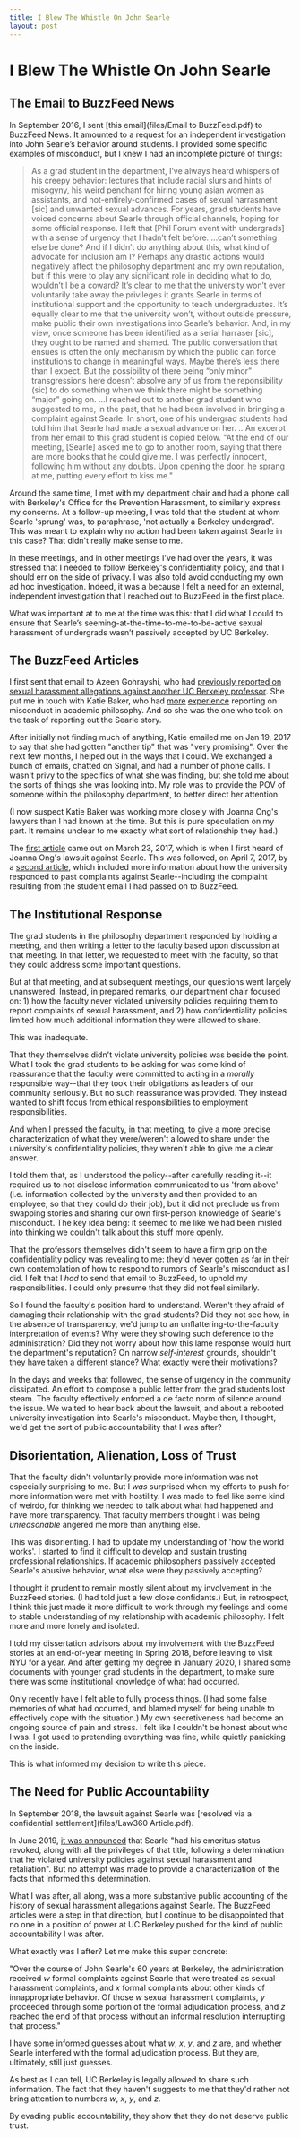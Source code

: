 ```yaml
---
title: I Blew The Whistle On John Searle
layout: post
---
```


# I Blew The Whistle On John Searle

## The Email to BuzzFeed News

In September 2016, I sent [this email](files/Email to BuzzFeed.pdf) to BuzzFeed News. It amounted to a request for an independent investigation into John Searle’s behavior around students. I provided some specific examples of misconduct, but I knew I had an incomplete picture of things:

> As a grad student in the department, I’ve always heard whispers of his creepy behavior: lectures that include racial slurs and hints of misogyny, his weird penchant for hiring young asian women as assistants, and not-entirely-confirmed cases of sexual harrasment [sic] and unwanted sexual advances.
> For years, grad students have voiced concerns about Searle through official channels, hoping for some official response.
> I left that [Phil Forum event with undergrads] with a sense of urgency that I hadn’t felt before. ...can’t something else be done? And if I didn’t do anything about this, what kind of advocate for inclusion am I? Perhaps any drastic actions would negatively affect the philosophy department and my own reputation, but if this were to play any significant role in deciding what to do, wouldn’t I be a coward?
> It’s clear to me that the university won’t ever voluntarily take away the privileges it grants Searle in terms of institutional support and the opportunity to teach undergraduates. It’s equally clear to me that the university won’t, without outside pressure, make public their own investigations into Searle’s behavior. And, in my view, once someone has been identified as a serial harraser [sic], they ought to be named and shamed. The public conversation that ensues is often the only mechanism by which the public can force institutions to change in meaningful ways.
> Maybe there’s less there than I expect. But the possibility of there being “only minor” transgressions here doesn’t absolve any of us from the reponsibility (sic) to do something when we think there might be something “major” going on.
> ...I reached out to another grad student who suggested to me, in the past, that he had been involved in bringing a complaint against Searle. In short, one of his undergrad students had told him that Searle had made a sexual advance on her. ...An excerpt from her email to this grad student is copied below.
> "At the end of our meeting, [Searle] asked me to go to another room, saying that there are more books that he could give me. I was perfectly innocent, following him without any doubts. Upon opening the door, he sprang at me, putting every effort to kiss me."

Around the same time, I met with my department chair and had a phone call with Berkeley's Office for the Prevention Harassment, to similarly express my concerns. At a follow-up meeting, I was told that the student at whom Searle 'sprung' was, to paraphrase, 'not actually a Berkeley undergrad'. This was meant to explain why no action had been taken against Searle in this case? That didn't really make sense to me.

In these meetings, and in other meetings I've had over the years, it was stressed that I needed to follow Berkeley's confidentiality policy, and that I should err on the side of privacy. I was also told avoid conducting my own ad hoc investigation. Indeed, it was a because I felt a need for an external, independent investigation that I reached out to BuzzFeed in the first place.

What was important at to me at the time was this: that I did what I could to ensure that Searle’s seeming-at-the-time-to-me-to-be-active sexual harassment of undergrads wasn’t passively accepted by UC Berkeley.

## The BuzzFeed Articles

I first sent that email to Azeen Gohrayshi, who had [previously reported on sexual harassment allegations against another UC Berkeley professor](https://www.buzzfeednews.com/article/azeenghorayshi/famous-astronomer-allegedly-sexually-harassed-students). She put me in touch with Katie Baker, who had [more](https://www.buzzfeednews.com/article/katiejmbaker/yale-ethics-professor) [experience](https://www.buzzfeednews.com/article/katiejmbaker/professors-receive-packets-of-poop) reporting on misconduct in academic philosophy. And so she was the one who took on the task of reporting out the Searle story.

After initially not finding much of anything, Katie emailed me on Jan 19, 2017 to say that she had gotten "another tip" that was "very promising". Over the next few months, I helped out in the ways that I could. We exchanged a bunch of emails, chatted on Signal, and had a number of phone calls. I wasn't privy to the specifics of what she was finding, but she told me about the sorts of things she was looking into. My role was to provide the POV of someone within the philosophy department, to better direct her attention.

(I now suspect Katie Baker was working more closely with Joanna Ong's lawyers than I had known at the time. But this is pure speculation on my part. It remains unclear to me exactly what sort of relationship they had.)

The [first article](https://www.buzzfeednews.com/article/katiejmbaker/famous-philosophy-professor-accused-sexual-harassment) came out on March 23, 2017, which is when I first heard of Joanna Ong's lawsuit against Searle. This was followed, on April 7, 2017, by a [second article](https://www.buzzfeednews.com/article/katiejmbaker/john-searle-complaints-uc-berkeley), which included more information about how the university responded to past complaints against Searle--including the complaint resulting from the student email I had passed on to BuzzFeed.

## The Institutional Response

The grad students in the philosophy department responded by holding a meeting, and then writing a letter to the faculty based upon discussion at that meeting. In that letter, we requested to meet with the faculty, so that they could address some important questions.

But at that meeting, and at subsequent meetings, our questions went largely unanswered. Instead, in prepared remarks, our department chair focused on: 1) how the faculty never violated university policies requiring them to report complaints of sexual harassment, and 2) how confidentiality policies limited how much additional information they were allowed to share.

This was inadequate.

That they themselves didn't violate university policies was beside the point. What I took the grad students to be asking for was some kind of reassurance that the faculty were committed to acting in a *morally* responsible way--that they took their obligations as leaders of our community seriously. But no such reassurance was provided. They instead wanted to shift focus from ethical responsibilities to employment responsibilities.

And when I pressed the faculty, in that meeting, to give a more precise characterization of what they were/weren't allowed to share under the university's confidentiality policies, they weren't able to give me a clear answer. 

I told them that, as I understood the policy--after carefully reading it--it required us to not disclose information communicated to us 'from above' (i.e. information collected by the university and then provided to an employee, so that they could do their job), but it did not preclude us from swapping stories and sharing our own first-person knowledge of Searle's misconduct. The key idea being: it seemed to me like we had been misled into thinking we couldn't talk about this stuff more openly.

That the professors themselves didn't seem to have a firm grip on the confidentiality policy was revealing to me: they'd never gotten as far in their own contemplation of how to respond to rumors of Searle's misconduct as I did. I felt that I *had* to send that email to BuzzFeed, to uphold my responsibilities. I could only presume that they did not feel similarly.

So I found the faculty's position hard to understand. Weren't they afraid of damaging their relationship with the grad students? Did they not see how, in the absence of transparency, we'd jump to an unflattering-to-the-faculty interpretation of events? Why were they showing such deference to the administration? Did they not worry about how this lame response would hurt the department's reputation? On narrow *self-interest* grounds, shouldn't they have taken a different stance? What exactly were their motivations?

In the days and weeks that followed, the sense of urgency in the community dissipated. An effort to compose a public letter from the grad students lost steam. The faculty effectively enforced a de facto norm of silence around the issue. We waited to hear back about the lawsuit, and about a rebooted university investigation into Searle's misconduct. Maybe then, I thought, we'd get the sort of public accountability that I was after?

## Disorientation, Alienation, Loss of Trust

That the faculty didn't voluntarily provide more information was not especially surprising to me. But I *was* surprised when my efforts to push for more information were met with hostility. I was made to feel like some kind of weirdo, for thinking we needed to talk about what had happened and have more transparency. That faculty members thought I was being *unreasonable* angered me more than anything else.

This was disorienting. I had to update my understanding of 'how the world works'. I started to find it difficult to develop and sustain trusting professional relationships. If academic philosophers passively accepted Searle's abusive behavior, what else were they passively accepting?

I thought it prudent to remain mostly silent about my involvement in the BuzzFeed stories. (I had told just a few close confidants.) But, in retrospect, I think this just made it more difficult to work through my feelings and come to stable understanding of my relationship with academic philosophy. I felt more and more  lonely and isolated.

I told my dissertation advisors about my involvement with the BuzzFeed stories at an end-of-year meeting in Spring 2018, before leaving to visit NYU for a year. And after getting my degree in January 2020, I shared some documents with younger grad students in the department, to make sure there was some institutional knowledge of what had occurred.

Only recently have I felt able to fully process things. (I had some false memories of what had occurred, and blamed myself for being unable to effectively cope with the situation.) My own secretiveness had become an ongoing source of pain and stress. I felt like I couldn't be honest about who I was. I got used to pretending everything was fine, while quietly panicking on the inside.

This is what informed my decision to write this piece.

## The Need for Public Accountability

In September 2018, the lawsuit against Searle was [resolved via a confidential settlement](files/Law360 Article.pdf).

In June 2019, [it was announced](https://dailynous.com/2019/06/21/searle-found-violated-sexual-harassment-policies/) that Searle "had his emeritus status revoked, along with all the privileges of that title, following a determination that he violated university policies against sexual harassment and retaliation". But no attempt was made to provide a characterization of the facts that informed this determination.

What I was after, all along, was a more substantive public accounting of the history of sexual harassment allegations against Searle. The BuzzFeed articles were a step in that direction, but I continue to be disappointed that no one in a position of power at UC Berkeley pushed for the kind of public accountability I was after.

What exactly was I after? Let me make this super concrete:

"Over the course of John Searle's 60 years at Berkeley, the administration received *w* formal complaints against Searle that were treated as sexual harassment complaints, and *x* formal complaints about other kinds of innappropriate behavior. Of those *w* sexual harassment complaints, *y* proceeded through some portion of the formal adjudication process, and *z* reached the end of that process without an informal resolution interrupting that process."

I have some informed guesses about what *w*, *x*, *y*, and *z* are, and whether Searle interfered with the formal adjudication process. But they are, ultimately, still just guesses.

As best as I can tell, UC Berkeley is legally allowed to share such information. The fact that they haven't suggests to me that they'd rather not bring attention to numbers *w*, *x*, *y*, and *z*.

By evading public accountability, they show that they do not deserve public trust.

<div id='discourse-comments'></div>

<div id='discourse-comments'></div>

<script type="text/javascript">
  DiscourseEmbed = { discourseUrl: 'https://discourse.jacksonkernion.com/',
                     discourseEmbedUrl: 'http://jacksonkernion.com/posts/I-Blew-The-Whistle-On-John-Searle' };

  (function() {
    var d = document.createElement('script'); d.type = 'text/javascript'; d.async = true;
    d.src = DiscourseEmbed.discourseUrl + 'javascripts/embed.js';
    (document.getElementsByTagName('head')[0] || document.getElementsByTagName('body')[0]).appendChild(d);
  })();
</script>


